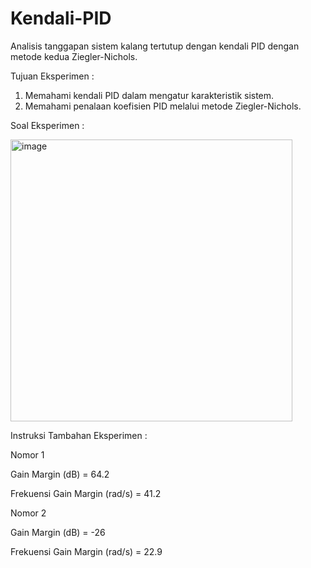 # Kendali-PID
Analisis tanggapan sistem kalang tertutup dengan kendali PID dengan metode kedua Ziegler-Nichols.

Tujuan Eksperimen :
1. Memahami kendali PID dalam mengatur karakteristik sistem.
2. Memahami penalaan koefisien PID melalui metode Ziegler-Nichols.

Soal Eksperimen :

<img width="451" alt="image" src="https://github.com/user-attachments/assets/848454c1-e8b9-4744-8060-263bb9b246df" />

Instruksi Tambahan Eksperimen :

Nomor 1

Gain Margin (dB) = 64.2

Frekuensi Gain Margin (rad/s) = 41.2

Nomor 2

Gain Margin (dB) = -26

Frekuensi Gain Margin (rad/s) = 22.9
